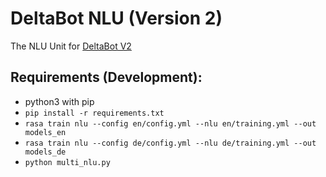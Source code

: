 # DeltaBot NLU (Version 2)

The NLU Unit for [DeltaBot V2](https://github.com/dfuchss/DeltaBot)

## Requirements (Development):

- python3 with pip
- `pip install -r requirements.txt`
- `rasa train nlu --config en/config.yml --nlu en/training.yml --out models_en`
- `rasa train nlu --config de/config.yml --nlu de/training.yml --out models_de`
- `python multi_nlu.py`
